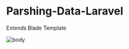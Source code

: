 # Parshing-Data-Laravel

Extends Blade Template

![body](https://github.com/user-attachments/assets/d468933e-d01c-4668-a492-64a9b7ef51ba)
